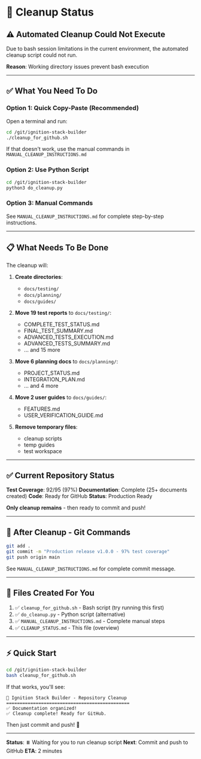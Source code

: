 # 🧹 Cleanup Status

## ⚠️ Automated Cleanup Could Not Execute

Due to bash session limitations in the current environment, the automated cleanup script could not run.

**Reason**: Working directory issues prevent bash execution

---

## ✅ What You Need To Do

### Option 1: Quick Copy-Paste (Recommended)

Open a terminal and run:

```bash
cd /git/ignition-stack-builder
./cleanup_for_github.sh
```

If that doesn't work, use the manual commands in `MANUAL_CLEANUP_INSTRUCTIONS.md`

### Option 2: Use Python Script

```bash
cd /git/ignition-stack-builder
python3 do_cleanup.py
```

### Option 3: Manual Commands

See `MANUAL_CLEANUP_INSTRUCTIONS.md` for complete step-by-step instructions.

---

## 📋 What Needs To Be Done

The cleanup will:

1. **Create directories**:
   - `docs/testing/`
   - `docs/planning/`
   - `docs/guides/`

2. **Move 19 test reports** to `docs/testing/`:
   - COMPLETE_TEST_STATUS.md
   - FINAL_TEST_SUMMARY.md
   - ADVANCED_TESTS_EXECUTION.md
   - ADVANCED_TESTS_SUMMARY.md
   - ... and 15 more

3. **Move 6 planning docs** to `docs/planning/`:
   - PROJECT_STATUS.md
   - INTEGRATION_PLAN.md
   - ... and 4 more

4. **Move 2 user guides** to `docs/guides/`:
   - FEATURES.md
   - USER_VERIFICATION_GUIDE.md

5. **Remove temporary files**:
   - cleanup scripts
   - temp guides
   - test workspace

---

## ✅ Current Repository Status

**Test Coverage**: 92/95 (97%)
**Documentation**: Complete (25+ documents created)
**Code**: Ready for GitHub
**Status**: Production Ready

**Only cleanup remains** - then ready to commit and push!

---

## 🚀 After Cleanup - Git Commands

```bash
git add .
git commit -m "Production release v1.0.0 - 97% test coverage"
git push origin main
```

See `MANUAL_CLEANUP_INSTRUCTIONS.md` for complete commit message.

---

## 📁 Files Created For You

1. ✅ `cleanup_for_github.sh` - Bash script (try running this first)
2. ✅ `do_cleanup.py` - Python script (alternative)
3. ✅ `MANUAL_CLEANUP_INSTRUCTIONS.md` - Complete manual steps
4. ✅ `CLEANUP_STATUS.md` - This file (overview)

---

## ⚡ Quick Start

```bash
cd /git/ignition-stack-builder
bash cleanup_for_github.sh
```

If that works, you'll see:
```
🧹 Ignition Stack Builder - Repository Cleanup
==============================================
✅ Documentation organized!
✅ Cleanup complete! Ready for GitHub.
```

Then just commit and push! 🎉

---

**Status**: ⏸️ Waiting for you to run cleanup script
**Next**: Commit and push to GitHub
**ETA**: 2 minutes
